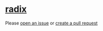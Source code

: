 [radix](https://eslint.org/docs/rules/radix)
============================================
Please [open an issue](https://github.com/professional-js/eslint-config/issues/new)
or [create a pull request](https://github.com/professional-js/eslint-config/edit/main/src/rules-configurations/eslint/radix.md)
